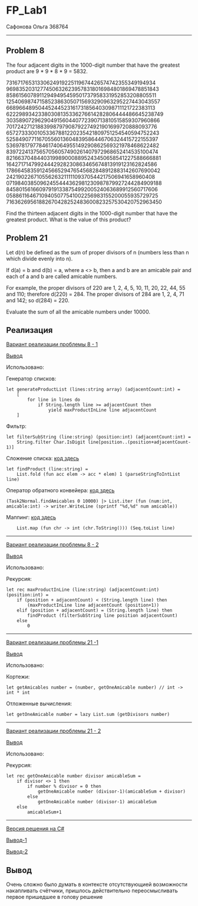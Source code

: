 # FP_Lab1

Сафонова Ольга 368764

---

## Problem 8
The four adjacent digits in the 
1000-digit number that have the greatest product are 9 * 9 * 8 * 9 = 5832.

73167176531330624919225119674426574742355349194934
96983520312774506326239578318016984801869478851843
85861560789112949495459501737958331952853208805511
12540698747158523863050715693290963295227443043557
66896648950445244523161731856403098711121722383113
62229893423380308135336276614282806444486645238749
30358907296290491560440772390713810515859307960866
70172427121883998797908792274921901699720888093776
65727333001053367881220235421809751254540594752243
52584907711670556013604839586446706324415722155397
53697817977846174064955149290862569321978468622482
83972241375657056057490261407972968652414535100474
82166370484403199890008895243450658541227588666881
16427171479924442928230863465674813919123162824586
17866458359124566529476545682848912883142607690042
24219022671055626321111109370544217506941658960408
07198403850962455444362981230987879927244284909188
84580156166097919133875499200524063689912560717606
05886116467109405077541002256983155200055935729725
71636269561882670428252483600823257530420752963450

Find the thirteen adjacent digits in the 
1000-digit number that have the greatest product. What is the value of this product?

## Problem 21

Let d(n) be defined as the sum of proper divisors of n (numbers less than n which divide evenly into n).

If d(a) = b and d(b) = a, where  a <> b, then a and b are an amicable pair and each of a and b are called amicable numbers.

For example, the proper divisors of 220 are 1, 2, 4, 5, 10, 11, 20, 22, 44, 55 and 110; therefore d(220) = 284. The proper divisors of 284 are 1, 2, 4, 71 and 142; so d(284) = 220.

Evaluate the sum of all the amicable numbers under 10000.

## Реализация

[Вариант реализации проблемы 8 - 1](./FP_Lab1/FoldFitler.fs)

[Вывод](./FP_Lab1/bin/Debug/net8.0/output1.txt)

Использовано: 

Генератор списков:
```
let generateProductList (lines:string array) (adjacentCount:int) = 
    [
        for line in lines do
            if String.length line >= adjacentCount then
                yield maxProductInLine line adjacentCount
    ]
```
Фильтр:
```
let filterSubString (line:string) (position:int) (adjacentCount:int) =
    String.filter Char.IsDigit line[position..(position+adjacentCount-1)]
```
Сложение списка: [код здесь](./FP_Lab1/General.fs)
```
let findProduct (line:string) =
    List.fold (fun acc elem -> acc * elem) 1 (parseStringToIntList line)
```
Оператор обратного конвейера: [код здесь](./FP_Lab1/Program.fs)
```
(Task2Normal.findAmicables 0 10000) |> List.iter (fun (num:int, amicable:int) -> writer.WriteLine (sprintf "%d,%d" num amicable))
```
Маппинг: [код здесь](./FP_Lab1/General.fs)
```
    List.map (fun chr -> int (chr.ToString())) (Seq.toList line)
```

---
[Вариант реализации проблемы 8 - 2](./FP_Lab1/Recursions.fs)

[Вывод](./FP_Lab1/bin/Debug/net8.0/output2.txt)

Использовано:

Рекурсия:
```
let rec maxProductInLine (line:string) (adjacentCount:int) (position:int) =
    if (position + adjacentCount) < (String.length line) then
        (maxProductInLine line adjacentCount (position+1))
    elif (position + adjacentCount) = (String.length line) then
        findProduct (filterSubString line position adjacentCount)
    else
        0
```
---
[Вариант реализации проблемы 21 -1](./FP_Lab1/Task2Normal.fs)

[Вывод](./FP_Lab1/bin/Debug/net8.0/output3.txt)

Использовано:

Кортежи:
```
let getAmicables number = (number, getOneAmicable number) // int -> int * int
```
Отложенные вычисления:
```
let getOneAmicable number = lazy List.sum (getDivisors number)
```
---
[Вариант реализации проблемы 21 - 2](./FP_Lab1/Task2Recursion.fs)

[Вывод](./FP_Lab1/bin/Debug/net8.0/output4.txt)

Использовано:

Рекурсия:
```
let rec getOneAmicable number divisor amicableSum = 
    if divisor <> 1 then
        if number % divisor = 0 then
            getOneAmicable number (divisor-1)(amicableSum + divisor)
        else
            getOneAmicable number (divisor-1) amicableSum
    else
        amicableSum+1
```
---

[Версия решения на C#](./CSharp/Program.cs)

[Вывод-1](./CSharp/bin/Debug/net8.0/output1.txt)

[Вывод-2](./CSharp/bin/Debug/net8.0/output2.txt)

## Вывод
Очень сложно было думать в контексте отсутствующией возможности накапливать счётчики, пришлось действительно переосмысливать первое пришедшее в голову решение 